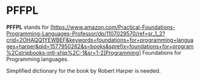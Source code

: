 # PFFPL

**PFFPL** stands for [https://www.amazon.com/Practical-Foundations-Programming-Languages-Professor/dp/1107029570/ref=sr_1_2?crid=2OHAQQ1YEWBEF&keywords=foundations+for+programming+languages+harper&qid=1577950262&s=books&sprefix=foundations+for+program%2Cstripbooks-intl-ship%2C-1&sr=1-2]Programming] Foundations for Programming languages. 

Simplified dictionary for the book by Robert Harper is needed. 
